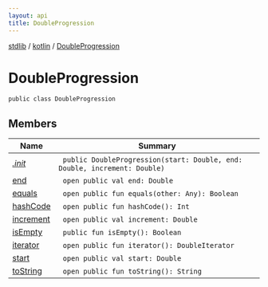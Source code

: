 ```yaml
---
layout: api
title: DoubleProgression
---
```

[stdlib](../../index.html) / [kotlin](../index.html) / [DoubleProgression](index.html)

# DoubleProgression

```
public class DoubleProgression
```
## Members
| Name | Summary |
|------|---------|
|[*.init*](_init_.html)|&nbsp;&nbsp;`public DoubleProgression(start: Double, end: Double, increment: Double)`<br>|
|[end](end.html)|&nbsp;&nbsp;`open public val end: Double`<br>|
|[equals](equals.html)|&nbsp;&nbsp;`open public fun equals(other: Any): Boolean`<br>|
|[hashCode](hashCode.html)|&nbsp;&nbsp;`open public fun hashCode(): Int`<br>|
|[increment](increment.html)|&nbsp;&nbsp;`open public val increment: Double`<br>|
|[isEmpty](isEmpty.html)|&nbsp;&nbsp;`public fun isEmpty(): Boolean`<br>|
|[iterator](iterator.html)|&nbsp;&nbsp;`open public fun iterator(): DoubleIterator`<br>|
|[start](start.html)|&nbsp;&nbsp;`open public val start: Double`<br>|
|[toString](toString.html)|&nbsp;&nbsp;`open public fun toString(): String`<br>|
